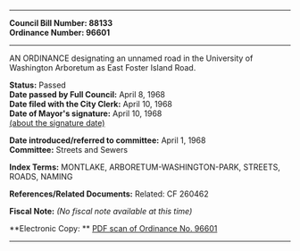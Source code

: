 * * * * *  
  
**Council Bill Number: [](#h0)[](#h2)88133**   
**Ordinance Number: 96601**  
  
* * * * *  
  
AN ORDINANCE designating an unnamed road in the University of Washington Arboretum as East Foster Island Road.  
  
**Status:** Passed   
**Date passed by Full Council:** April 8, 1968   
**Date filed with the City Clerk:** April 10, 1968   
**Date of Mayor's signature:** April 10, 1968   
[(about the signature date)](/~public/approvaldate.htm)   
  
  
**Date introduced/referred to committee:** April 1, 1968   
**Committee:** Streets and Sewers   
  
**Index Terms:** MONTLAKE, ARBORETUM-WASHINGTON-PARK, STREETS, ROADS, NAMING  
  
**References/Related Documents:** Related: CF 260462  
  
**Fiscal Note:** *(No fiscal note available at this time)*  
  
**Electronic Copy: ** [PDF scan of Ordinance No. 96601](/~archives/Ordinances/Ord_96601.pdf)  
  
* * * * *  
